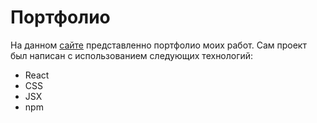 # Портфолио 

На данном [сайте](https://arti-d.github.io/my-portfolio/) представленно портфолио моих работ.
Сам проект был написан c использованием следующих технологий:
- React
- CSS
- JSX
- npm
